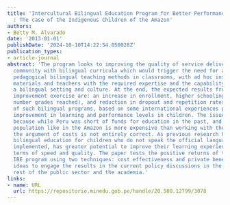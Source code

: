 ```yaml
---
title: 'Intercultural Bilingual Education Program for Better Performance in Schools
  : The case of the Indigenous Children of the Amazon'
authors:
- Betty M. Alvarado
date: '2013-01-01'
publishDate: '2024-10-10T14:22:54.050028Z'
publication_types:
- article-journal
abstract: 'The program looks to improving the quality of service delivery for this
  community with bilingual curricula which would trigger the need for appropriate
  pedagogical bilingual teaching methods in classrooms, with ad hoc instructional
  materials and teachers with the required expertise and the capability to manage
  a bilingual setting and culture. At the end, the expected results from this quality
  improvement exercise are: an increase in enrollment, higher schooling (average of
  number grades reached), and reduction in dropout and repetition rates. The outcome
  of such bilingual programs, based on some international experiences points to an
  improvement in learning and performance levels in children. The issue is controversial,
  because while Peru was short of funds for education in the past, and serving a dispersed
  population like in the Amazon is more expensive than working with the urban population,
  the argument of costs is not entirely correct. As previous research has proved that
  bilingual education for children who do not speak the official language, if properly
  implemented, has greater potential to improve their learning experience both in
  terms of speed and quality. The paper tests the positive returns of the proposed
  IBE program using two techniques: cost effectiveness and private benefits and provides
  ideas to engage the results in the current policy discussions in the Ministry, the
  rest of the public sector and the academia.'
links:
- name: URL
  url: https://repositorio.minedu.gob.pe/handle/20.500.12799/3078
---
```

